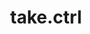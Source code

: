 ---
title: take.ctrl
slug: take-ctrl
icon: 
description: Domain portfolio
offline: false
handshake: false
url: http://take.ctrl/
docs: 
repo: 
owner: https://twitter.com/thatnsun
priority: 6
---